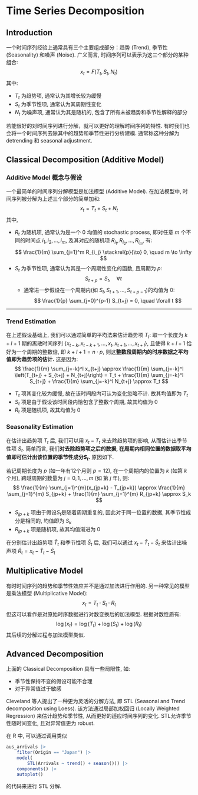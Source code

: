 # Time Series Decomposition

## Introduction

一个时间序列经验上通常具有三个主要组成部分：趋势 (Trend), 季节性 (Seasonality) 和噪声 (Noise). 广义而言, 时间序列可以表示为这三个部分的某种组合:
$$
x_t = F(T_t, S_t, N_t)
$$
其中:
- $T_t$ 为趋势项, 通常认为其增长较为缓慢
- $S_t$ 为季节性项, 通常认为其周期性变化
- $N_t$ 为噪声项, 通常认为其是随机的, 包含了所有未被趋势和季节性解释的部分

若能很好的对时间序列进行分解，就可以更好的理解时间序列的特性. 有时我们也会将一个时间序列去除其中的趋势和季节性进行分析建模. 通常称这种分解为 detrending 和 seasonal adjustment.

## Classical Decomposition (Additive Model)

### Additive Model 概念与假设

一个最简单的时间序列分解模型是加法模型 (Additive Model). 在加法模型中, 时间序列被分解为上述三个部分的简单加和:
$$
x_t = T_t + S_t + N_t
$$
其中, 
-  $R_t$ 为随机项, 通常认为是一个 $0$ 均值的 stochastic process, 即对任意 $m$ 个不同的时间点 $i_1, i_2, \ldots, i_m$, 及其对应的随机项 $R_{i_1}, R_{i_2}, \ldots, R_{i_m}$, 有:
    $$
    \frac{1}{m} \sum_{j=1}^m R_{i_j} \stackrel{p}{\to} 0, \quad m \to \infty
    $$
- $S_t$ 为季节性项, 通常认为其是一个周期性变化的函数, 且周期为 $p$:
    $$
    S_{t+p} = S_t, \quad \forall t
    $$
  - 通常进一步假设在一个周期内(如 $S_t, S_{t+1}, \ldots, S_{t+p-1}$)的均值为 $0$:
    $$
    \frac{1}{p} \sum_{j=0}^{p-1} S_{t+j} = 0, \quad \forall t
    $$  

---

### Trend Estimation

在上述假设基础上, 我们可以通过简单的平均法来估计趋势项 $T_t$: 取一个长度为 $k+l+1$ 期的离散时间序列 $\left\{x_{t-k}, x_{t-k+1}, \ldots, x_t, x_{t+1}, \ldots, x_{t+l}\right\}$, 且使得 $k+l+1$ 恰好为一个周期的整数倍, 即 $k+l+1 = n \cdot p$, 则这**整数段周期内的时序数据之平均值即为趋势项的估计.** 这是因为:
$$
\frac{1}{m} \sum_{j=-k}^l x_{t+j} \approx \frac{1}{m}  \sum_{j=-k}^l \left(T_{t+j} + S_{t+j} + N_{t+j}\right) = T_t + \frac{1}{m} \sum_{j=-k}^l S_{t+j} + \frac{1}{m} \sum_{j=-k}^l N_{t+j} \approx T_t
$$
- $T_t$ 项其变化较为缓慢, 故在该时间段内可认为变化忽略不计. 故其均值即为 $T_t$
- $S_t$ 项是由于假设该时间段内恰包含了整数个周期, 故其均值为 $0$
- $R_t$ 项是随机项, 故其均值为 $0$

### Seasonality Estimation

在估计出趋势项 $T_t$ 后, 我们可以用 $x_t - T_t$ 来去除趋势项的影响, 从而估计出季节性项 $S_t$. 简单而言, 我们**对去除趋势项之后的数据, 在周期内相同位置的数据取平均值即可估计出该位置的季节性成分$S_t$.** 原因如下. 

若记周期长度为 $p$ (如一年有12个月则 $p=12$), 在一个周期内的位置为 $k$ (如第 $k$ 个月), 跨越周期的数量为 $j = 0, 1, \ldots, m$ (如 第 $j$ 年), 则:
$$
\frac{1}{m} \sum_{j=1}^{m}(x_{jp+k} - T_{jp+k}) \approx \frac{1}{m} \sum_{j=1}^{m} S_{jp+k} + \frac{1}{m} \sum_{j=1}^{m} R_{jp+k} \approx S_k
$$
- $S_{jp+k}$ 项由于假设$S_t$是随着周期重复的, 因此对于同一位置的数据, 其季节性成分是相同的, 均值即为 $S_k$
- $R_{jp+k}$ 项是随机项, 故其均值渐进为 $0$

在分别估计出趋势项 $\hat{T}_t$ 和季节性项 $\hat{S}_t$ 后, 我们可以通过 $x_t - \hat{T}_t - \hat{S}_t$ 来估计出噪声项 $\hat{R}_t = x_t - \hat{T}_t - \hat{S}_t$


## Multiplicative Model

有时时间序列的趋势和季节性效应并不是通过加法进行作用的. 另一种常见的模型是乘法模型 (Multiplicative Model):
$$
x_t = T_t \cdot S_t \cdot R_t
$$
但这可以看作是对原始时序数据进行对数变换后的加法模型. 根据对数性质有:
$$
\log(x_t) = \log(T_t) + \log(S_t) + \log(R_t)
$$
其后续的分解过程与加法模型类似.

## Advanced Decomposition

上面的 Classical Decomposition 具有一些局限性, 如:
- 季节性保持不变的假设可能不合理
- 对于异常值过于敏感

Cleveland 等人提出了一种更为灵活的分解方法, 即 STL (Seasonal and Trend decomposition using Loess).  该方法通过局部加权回归 (Locally Weighted Regression) 来估计趋势和季节性, 从而更好的适应时间序列的变化. STL允许季节性随时间变化, 且对异常值更为 robust. 

在 R 中, 可以通过调用类似
```r
aus_arrivals |>
    filter(Origin == "Japan") |>
    model(
        STL(Arrivals ~ trend() + season())) |>
    components() |>
    autoplot()
```
的代码来进行 STL 分解.